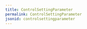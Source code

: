 ```yaml
---
title: ControlSettingParameter
permalink: ControlSettingParameter
jsonid: controlsettingparameter
---
```

